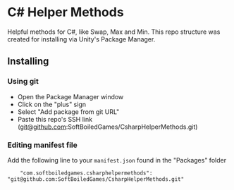 # C# Helper Methods

Helpful methods for C#, like Swap, Max and Min. This repo structure was created for installing via Unity's Package Manager.

## Installing

### Using git

- Open the Package Manager window
- Click on the "plus" sign
- Select "Add package from git URL"
- Paste this repo's SSH link (git@github.com:SoftBoiledGames/CsharpHelperMethods.git)

### Editing manifest file

Add the following line to your `manifest.json` found in the "Packages" folder

`    "com.softboiledgames.csharphelpermethods": "git@github.com:SoftBoiledGames/CsharpHelperMethods.git"`
